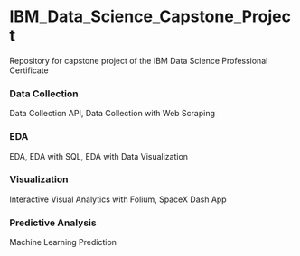 # IBM_Data_Science_Capstone_Project
Repository for capstone project of the IBM Data Science Professional Certificate

### Data Collection
Data Collection API, Data Collection with Web Scraping

### EDA
EDA, EDA with SQL, EDA with Data Visualization

### Visualization
Interactive Visual Analytics with Folium, SpaceX Dash App

### Predictive Analysis
Machine Learning Prediction

